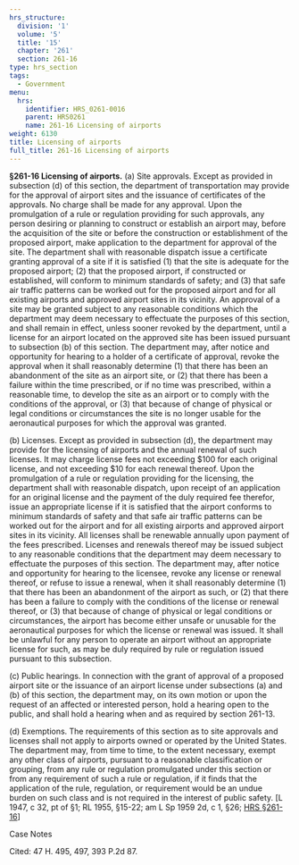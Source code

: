 ```yaml
---
hrs_structure:
  division: '1'
  volume: '5'
  title: '15'
  chapter: '261'
  section: 261-16
type: hrs_section
tags:
  - Government
menu:
  hrs:
    identifier: HRS_0261-0016
    parent: HRS0261
    name: 261-16 Licensing of airports
weight: 6130
title: Licensing of airports
full_title: 261-16 Licensing of airports
---
```

**§261-16 Licensing of airports.** (a) Site approvals. Except as provided in subsection (d) of this section, the department of transportation may provide for the approval of airport sites and the issuance of certificates of the approvals. No charge shall be made for any approval. Upon the promulgation of a rule or regulation providing for such approvals, any person desiring or planning to construct or establish an airport may, before the acquisition of the site or before the construction or establishment of the proposed airport, make application to the department for approval of the site. The department shall with reasonable dispatch issue a certificate granting approval of a site if it is satisfied (1) that the site is adequate for the proposed airport; (2) that the proposed airport, if constructed or established, will conform to minimum standards of safety; and (3) that safe air traffic patterns can be worked out for the proposed airport and for all existing airports and approved airport sites in its vicinity. An approval of a site may be granted subject to any reasonable conditions which the department may deem necessary to effectuate the purposes of this section, and shall remain in effect, unless sooner revoked by the department, until a license for an airport located on the approved site has been issued pursuant to subsection (b) of this section. The department may, after notice and opportunity for hearing to a holder of a certificate of approval, revoke the approval when it shall reasonably determine (1) that there has been an abandonment of the site as an airport site, or (2) that there has been a failure within the time prescribed, or if no time was prescribed, within a reasonable time, to develop the site as an airport or to comply with the conditions of the approval, or (3) that because of change of physical or legal conditions or circumstances the site is no longer usable for the aeronautical purposes for which the approval was granted.

(b) Licenses. Except as provided in subsection (d), the department may provide for the licensing of airports and the annual renewal of such licenses. It may charge license fees not exceeding $100 for each original license, and not exceeding $10 for each renewal thereof. Upon the promulgation of a rule or regulation providing for the licensing, the department shall with reasonable dispatch, upon receipt of an application for an original license and the payment of the duly required fee therefor, issue an appropriate license if it is satisfied that the airport conforms to minimum standards of safety and that safe air traffic patterns can be worked out for the airport and for all existing airports and approved airport sites in its vicinity. All licenses shall be renewable annually upon payment of the fees prescribed. Licenses and renewals thereof may be issued subject to any reasonable conditions that the department may deem necessary to effectuate the purposes of this section. The department may, after notice and opportunity for hearing to the licensee, revoke any license or renewal thereof, or refuse to issue a renewal, when it shall reasonably determine (1) that there has been an abandonment of the airport as such, or (2) that there has been a failure to comply with the conditions of the license or renewal thereof, or (3) that because of change of physical or legal conditions or circumstances, the airport has become either unsafe or unusable for the aeronautical purposes for which the license or renewal was issued. It shall be unlawful for any person to operate an airport without an appropriate license for such, as may be duly required by rule or regulation issued pursuant to this subsection.

(c) Public hearings. In connection with the grant of approval of a proposed airport site or the issuance of an airport license under subsections (a) and (b) of this section, the department may, on its own motion or upon the request of an affected or interested person, hold a hearing open to the public, and shall hold a hearing when and as required by section 261-13.

(d) Exemptions. The requirements of this section as to site approvals and licenses shall not apply to airports owned or operated by the United States. The department may, from time to time, to the extent necessary, exempt any other class of airports, pursuant to a reasonable classification or grouping, from any rule or regulation promulgated under this section or from any requirement of such a rule or regulation, if it finds that the application of the rule, regulation, or requirement would be an undue burden on such class and is not required in the interest of public safety. [L 1947, c 32, pt of §1; RL 1955, §15-22; am L Sp 1959 2d, c 1, §26; [HRS §261-16](/title-15/chapter-261/section-261-16/)]

Case Notes

Cited: 47 H. 495, 497, 393 P.2d 87.